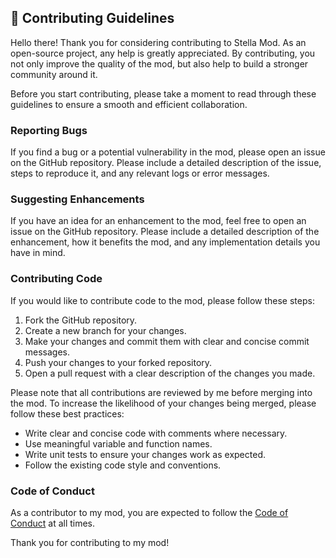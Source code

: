 ## 📝 Contributing Guidelines
Hello there! Thank you for considering contributing to Stella Mod. As an open-source project, any help is greatly appreciated. By contributing, you not only improve the quality of the mod, but also help to build a stronger community around it.

Before you start contributing, please take a moment to read through these guidelines to ensure a smooth and efficient collaboration.

### Reporting Bugs
If you find a bug or a potential vulnerability in the mod, please open an issue on the GitHub repository. Please include a detailed description of the issue, steps to reproduce it, and any relevant logs or error messages.

### Suggesting Enhancements
If you have an idea for an enhancement to the mod, feel free to open an issue on the GitHub repository. Please include a detailed description of the enhancement, how it benefits the mod, and any implementation details you have in mind.

### Contributing Code
If you would like to contribute code to the mod, please follow these steps:

1. Fork the GitHub repository.
2. Create a new branch for your changes.
3. Make your changes and commit them with clear and concise commit messages.
4. Push your changes to your forked repository.
5. Open a pull request with a clear description of the changes you made.

Please note that all contributions are reviewed by me before merging into the mod. To increase the likelihood of your changes being merged, please follow these best practices:
- Write clear and concise code with comments where necessary.
- Use meaningful variable and function names.
- Write unit tests to ensure your changes work as expected.
- Follow the existing code style and conventions.

### Code of Conduct
As a contributor to my mod, you are expected to follow the [Code of Conduct](CODE_OF_CONDUCT.md) at all times.

Thank you for contributing to my mod!